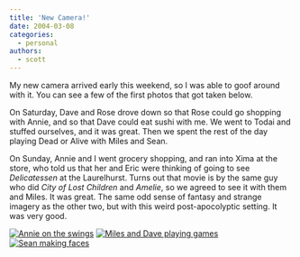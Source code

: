 ```yaml
---
title: 'New Camera!'
date: 2004-03-08
categories:
  - personal
authors:
  - scott
---
```


My new camera arrived early this weekend, so I was able to goof around with it. You can see a few of the first photos that got taken below.

On Saturday, Dave and Rose drove down so that Rose could go shopping with Annie, and so that Dave could eat sushi with me. We went to Todai and stuffed ourselves, and it was great. Then we spent the rest of the day playing Dead or Alive with Miles and Sean.

On Sunday, Annie and I went grocery shopping, and ran into Xima at the store, who told us that her and Eric were thinking of going to see _Delicatessen_ at the Laurelhurst. Turns out that movie is by the same guy who did _City of Lost Children_ and _Amelie_, so we agreed to see it with them and Miles. It was great. The same odd sense of fantasy and strange imagery as the other two, but with this weird post-apocolyptic setting. It was very good.

[![Annie on the swings](/images/blog-photos/cameratest3.jpg)](/images/blog-photos/cameratest3.jpg) [![Miles and Dave playing games](/images/blog-photos/cameratest1.jpg)](/images/blog-photos/cameratest1.jpg) [![Sean making faces](/images/blog-photos/cameratest2.jpg)](/images/blog-photos/cameratest2.jpg)
